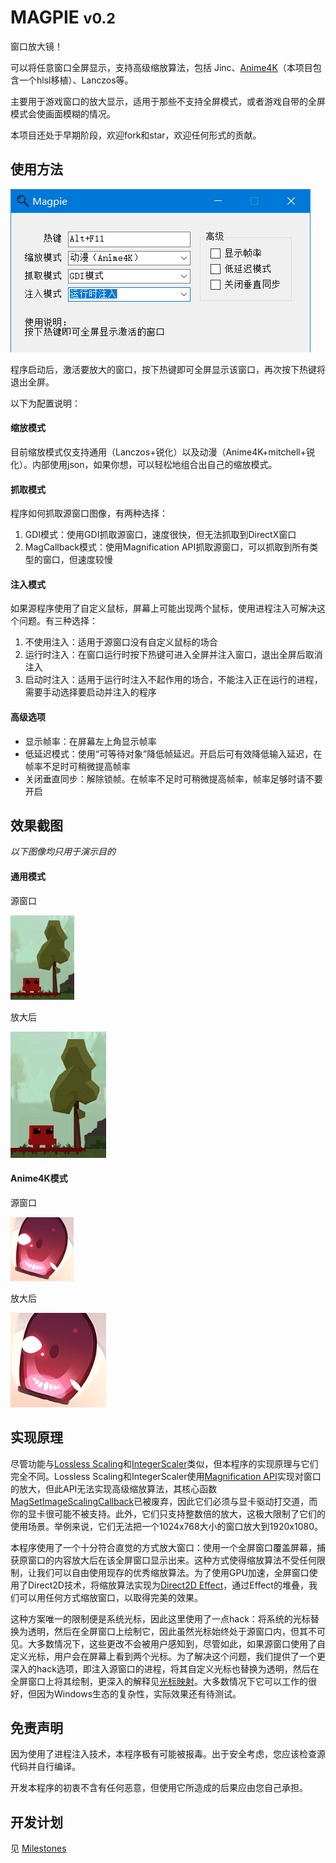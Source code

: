 # MAGPIE <small>v0.2</small>

窗口放大镜！

可以将任意窗口全屏显示，支持高级缩放算法，包括 Jinc、[Anime4K](https://github.com/bloc97/Anime4K)（本项目包含一个hlsl移植）、Lanczos等。

主要用于游戏窗口的放大显示，适用于那些不支持全屏模式，或者游戏自带的全屏模式会使画面模糊的情况。

本项目还处于早期阶段，欢迎fork和star，欢迎任何形式的贡献。

## 使用方法

![窗口截图](img/窗口截图.png)

程序启动后，激活要放大的窗口，按下热键即可全屏显示该窗口，再次按下热键将退出全屏。

以下为配置说明：

#### 缩放模式

目前缩放模式仅支持通用（Lanczos+锐化）以及动漫（Anime4K+mitchell+锐化）。内部使用json，如果你想，可以轻松地组合出自己的缩放模式。

#### 抓取模式

程序如何抓取源窗口图像，有两种选择：

1. GDI模式：使用GDI抓取源窗口，速度很快，但无法抓取到DirectX窗口
2. MagCallback模式：使用Magnification API抓取源窗口，可以抓取到所有类型的窗口，但速度较慢

#### 注入模式

如果源程序使用了自定义鼠标，屏幕上可能出现两个鼠标，使用进程注入可解决这个问题。有三种选择：

1. 不使用注入：适用于源窗口没有自定义鼠标的场合
2. 运行时注入：在窗口运行时按下热键可进入全屏并注入窗口，退出全屏后取消注入
3. 启动时注入：适用于运行时注入不起作用的场合，不能注入正在运行的进程，需要手动选择要启动并注入的程序

#### 高级选项

* 显示帧率：在屏幕左上角显示帧率
* 低延迟模式：使用“可等待对象”降低帧延迟。开启后可有效降低输入延迟，在帧率不足时可稍微提高帧率
* 关闭垂直同步：解除锁帧。在帧率不足时可稍微提高帧率，帧率足够时请不要开启

## 效果截图

*以下图像均只用于演示目的*

#### 通用模式

源窗口

![通用_源](img/通用_源.png)

放大后

![通用_放大后](img/通用_放大后.png)

#### Anime4K模式

源窗口

![Anime4K_源](img/Anime4K_源.png)

放大后

![Anime4K_放大后](img/Anime4K_放大后.png)

## 实现原理

尽管功能与[Lossless Scaling](https://store.steampowered.com/app/993090/Lossless_Scaling/)和[IntegerScaler](https://tanalin.com/en/projects/integer-scaler/)类似，但本程序的实现原理与它们完全不同。Lossless Scaling和IntegerScaler使用[Magnification API](https://docs.microsoft.com/en-us/previous-versions/windows/desktop/magapi/entry-magapi-sdk)实现对窗口的放大，但此API无法实现高级缩放算法，其核心函数[MagSetImageScalingCallback](https://docs.microsoft.com/en-us/windows/win32/api/magnification/nf-magnification-magsetimagescalingcallback)已被废弃，因此它们必须与显卡驱动打交道，而你的显卡很可能不被支持。此外，它们只支持整数倍的放大，这极大限制了它们的使用场景。举例来说，它们无法把一个1024x768大小的窗口放大到1920x1080。

本程序使用了一个十分符合直觉的方式放大窗口：使用一个全屏窗口覆盖屏幕，捕获原窗口的内容放大后在该全屏窗口显示出来。这种方式使得缩放算法不受任何限制，让我们可以自由使用现存的优秀缩放算法。为了使用GPU加速，全屏窗口使用了Direct2D技术，将缩放算法实现为[Direct2D Effect](https://docs.microsoft.com/en-us/windows/win32/direct2d/effects-overview)，通过Effect的堆叠，我们可以用任何方式缩放窗口，以取得完美的效果。

这种方案唯一的限制便是系统光标，因此这里使用了一点hack：将系统的光标替换为透明，然后在全屏窗口上绘制它，因此虽然光标始终处于源窗口内，但其不可见。大多数情况下，这些更改不会被用户感知到，尽管如此，如果源窗口使用了自定义光标，用户会在屏幕上看到两个光标。为了解决这个问题，我们提供了一个更深入的hack选项，即注入源窗口的进程，将其自定义光标也替换为透明，然后在全屏窗口上将其绘制，更深入的解释见[光标映射](./光标映射.md)。大多数情况下它可以工作的很好，但因为Windows生态的复杂性，实际效果还有待测试。

## 免责声明

因为使用了进程注入技术，本程序极有可能被报毒。出于安全考虑，您应该检查源代码并自行编译。

开发本程序的初衷不含有任何恶意，但使用它所造成的后果应由您自己承担。

## 开发计划

见 [Milestones](https://github.com/Blinue/Magpie/milestones)

